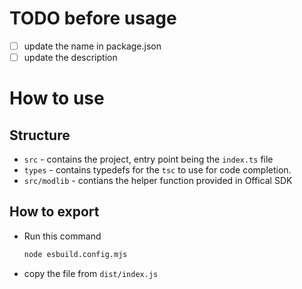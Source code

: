# TODO before usage
- [ ] update the name in package.json
- [ ] update the description 

# How to use

## Structure
- `src` - contains the project, entry point being the `index.ts` file
- `types` - contains typedefs for the `tsc` to use for code completion.
- `src/modlib` - contians the helper function provided in Offical SDK

## How to export 
- Run this command
    ```bash
    node esbuild.config.mjs
    ```
- copy the file from `dist/index.js`